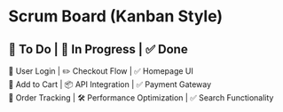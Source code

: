 # Scrum Board (Kanban Style)

📌 To Do | 🚀 In Progress | ✅ Done  
-----------------------------------  
🔹 User Login | ✏️ Checkout Flow | ✅ Homepage UI  
🔹 Add to Cart | 📦 API Integration | ✅ Payment Gateway  
🔹 Order Tracking | 🛠 Performance Optimization | ✅ Search Functionality  
